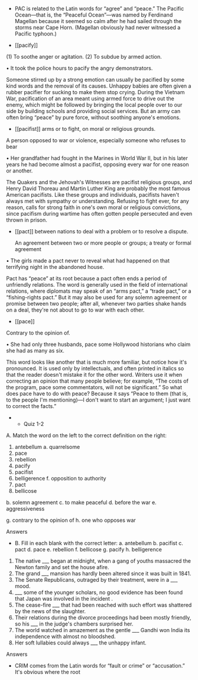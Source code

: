 - PAC is related to the Latin words for “agree” and “peace.” The Pacific Ocean—that is, the “Peaceful
Ocean”—was named by Ferdinand Magellan because it seemed so calm after he had sailed through
the storms near Cape Horn. (Magellan obviously had never witnessed a Pacific typhoon.)

- [[pacify]] 

 (1) To soothe anger or agitation. (2) To subdue by armed action. 

• It took the police hours to pacify the angry demonstrators. 

Someone stirred up by a strong emotion can usually be pacified by some kind words and the removal
of its causes. Unhappy babies are often given a rubber pacifier for sucking to make them stop crying.
During  the  Vietnam  War,  pacification  of  an  area  meant  using  armed  force  to  drive  out  the  enemy,
which  might  be  followed  by  bringing  the  local  people  over  to  our  side  by  building  schools  and
providing  social  services.  But  an  army  can  often  bring  “peace”  by  pure  force,  without  soothing
anyone's emotions.

- [[pacifist]] 
arms or to fight, on moral or religious grounds. 

 A person opposed to war or violence, especially someone who refuses to bear

•  Her  grandfather  had  fought  in  the  Marines  in  World  War  II,  but  in  his  later  years  he  had  become
almost a pacifist, opposing every war for one reason or another. 

The Quakers and the Jehovah's Witnesses are pacifist religious groups, and Henry David Thoreau and
Martin  Luther  King  are  probably  the  most  famous  American  pacifists.  Like  these  groups  and
individuals, pacifists haven't always met with sympathy or understanding. Refusing to fight ever, for
any reason, calls for strong faith in one's own moral or religious convictions, since pacifism during
wartime has often gotten people persecuted and even thrown in prison.

- [[pact]] 
between nations to deal with a problem or to resolve a dispute. 

  An  agreement  between  two  or  more  people  or  groups;  a  treaty  or  formal  agreement

• The girls made a pact never to reveal what had happened on that terrifying night in the abandoned
house. 

Pact has “peace” at its root because a pact often ends a period of unfriendly relations. The word is
generally used in the field of international relations, where diplomats may speak of an “arms pact,” a
“trade pact,” or a “fishing-rights pact.” But it may also be used for any solemn agreement or promise
between two people; after all, whenever two parties shake hands on a deal, they're not about to go to
war with each other.

- [[pace]] 

 Contrary to the opinion of. 

• She had only three husbands, pace some Hollywood historians who claim she had as many as six. 

This word looks like another that is much more familiar, but notice how it's pronounced. It is used
only  by  intellectuals,  and  often  printed  in  italics  so  that  the  reader  doesn't  mistake  it  for  the  other
word. Writers use it when correcting an opinion that many people believe; for example, “The costs of
the program, pace some commentators, will not be significant.” So what does pace have to do with
peace? Because it says “Peace to them (that is, to the people I'm mentioning)—I don't want to start an
argument; I just want to correct the facts.”

- - Quiz 1-2

A. Match the word on the left to the correct definition on the right:
1. antebellum a. quarrelsome
2. pace
3. rebellion
4. pacify
5. pacifist
6. belligerence f. opposition to authority
7. pact
8. bellicose

b. solemn agreement
c. to make peaceful
d. before the war
e. aggressiveness

g. contrary to the opinion of
h. one who opposes war

Answers

- B. Fill in each blank with the correct letter:
a. antebellum
b. pacifist
c. pact
d. pace
e. rebellion
f. bellicose
g. pacify
h. belligerence
1. The native ___ began at midnight, when a gang of youths massacred the Newton family and set the
house afire.
2. The grand ___ mansion has hardly been altered since it was built in 1841.
3. The Senate Republicans, outraged by their treatment, were in a ___ mood.
4. ___ some of the younger scholars, no good evidence has been found that Japan was involved in the
incident .
5.  The  cease-fire  ___  that  had  been  reached  with  such  effort  was  shattered  by  the  news  of  the
slaughter.
6. Their relations during the divorce proceedings had been mostly friendly, so his ___ in the judge's
chambers surprised her.
7. The world watched in amazement as the gentle ___ Gandhi won India its independence with almost
no bloodshed.
8. Her soft lullabies could always ___ the unhappy infant.

Answers

- CRIM comes from the Latin words for “fault or crime” or “accusation.” It's obvious where the root
